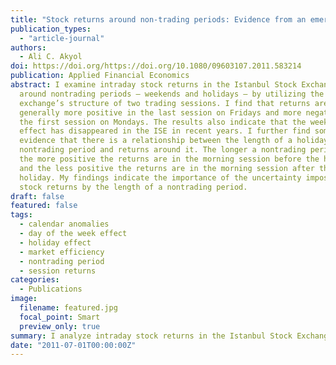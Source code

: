 ```yaml
---
title: "Stock returns around non-trading periods: Evidence from an emerging market"
publication_types:
  - "article-journal"
authors:
  - Ali C. Akyol
doi: https://doi.org/https://doi.org/10.1080/09603107.2011.583214
publication: Applied Financial Economics
abstract: I examine intraday stock returns in the Istanbul Stock Exchange (ISE)
  around nontrading periods – weekends and holidays – by utilizing the
  exchange’s structure of two trading sessions. I find that returns are
  generally more positive in the last session on Fridays and more negative in
  the first session on Mondays. The results also indicate that the weekend
  effect has disappeared in the ISE in recent years. I further find some
  evidence that there is a relationship between the length of a holiday
  nontrading period and returns around it. The longer a nontrading period is,
  the more positive the returns are in the morning session before the holiday
  and the less positive the returns are in the morning session after the
  holiday. My findings indicate the importance of the uncertainty imposed on
  stock returns by the length of a nontrading period.
draft: false
featured: false
tags:
  - calendar anomalies
  - day of the week effect
  - holiday effect
  - market efficiency
  - nontrading period
  - session returns
categories:
  - Publications
image:
  filename: featured.jpg
  focal_point: Smart
  preview_only: true
summary: I analyze intraday stock returns in the Istanbul Stock Exchange (ISE) during nontrading periods. Results show positive returns on Friday afternoons and negative returns on Monday mornings. The weekend effect in the ISE has recently disappeared, and longer nontrading periods affect returns.
date: "2011-07-01T00:00:00Z"
---
```

